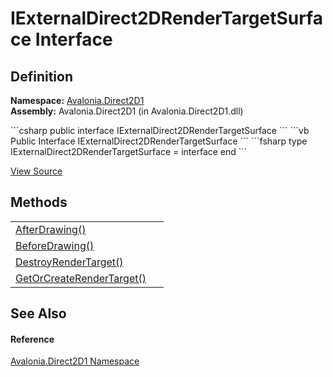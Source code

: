 # IExternalDirect2DRenderTargetSurface Interface




## Definition
**Namespace:** <a href="N_Avalonia_Direct2D1">Avalonia.Direct2D1</a>  
**Assembly:** Avalonia.Direct2D1 (in Avalonia.Direct2D1.dll)

<Tabs groupId="api-code-preview">
<TabItem value="csharp" label="C#">
```csharp
public interface IExternalDirect2DRenderTargetSurface
```
</TabItem>
<TabItem value="vb" label="VB">
```vb
Public Interface IExternalDirect2DRenderTargetSurface
```
</TabItem>
<TabItem value="fsharp" label="F#">
```fsharp
type IExternalDirect2DRenderTargetSurface = interface end
```
</TabItem>
</Tabs>



<a href="https://github.com/AvaloniaUI/Avalonia/tree/master/src/Windows/Avalonia.Direct2D1/IExternalDirect2DRenderTargetSurface.cs" title="View the source code">View Source</a>



## Methods
<table>
<tr>
<td><a href="M_Avalonia_Direct2D1_IExternalDirect2DRenderTargetSurface_AfterDrawing">AfterDrawing()</a></td>
<td> </td>
</tr>
<tr>
<td><a href="M_Avalonia_Direct2D1_IExternalDirect2DRenderTargetSurface_BeforeDrawing">BeforeDrawing()</a></td>
<td> </td>
</tr>
<tr>
<td><a href="M_Avalonia_Direct2D1_IExternalDirect2DRenderTargetSurface_DestroyRenderTarget">DestroyRenderTarget()</a></td>
<td> </td>
</tr>
<tr>
<td><a href="M_Avalonia_Direct2D1_IExternalDirect2DRenderTargetSurface_GetOrCreateRenderTarget">GetOrCreateRenderTarget()</a></td>
<td> </td>
</tr>
</table>

## See Also


#### Reference
<a href="N_Avalonia_Direct2D1">Avalonia.Direct2D1 Namespace</a>  

